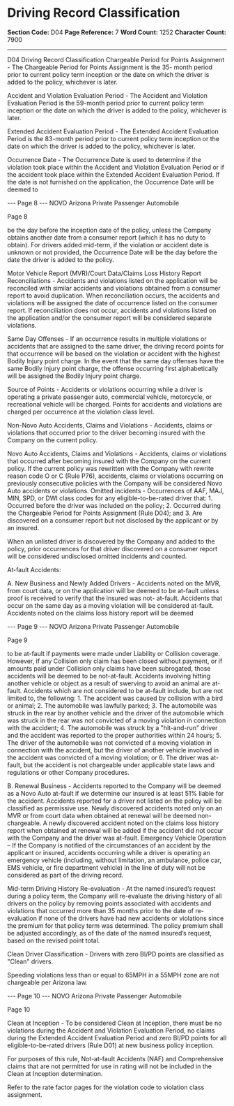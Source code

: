 # Driving Record Classification

**Section Code:** D04
**Page Reference:** 7
**Word Count:** 1252
**Character Count:** 7900

---

D04 Driving Record Classification 
Chargeable Period for Points Assignment - The Chargeable Period for Points Assignment is the 35- 
month period prior to current policy term inception or the date on which the driver is added to the 
policy, whichever is later. 
 
Accident and Violation Evaluation Period - The Accident and Violation Evaluation Period is the 59-month 
period prior to current policy term inception or the date on which the driver is added to the policy, 
whichever is later. 
 
Extended Accident Evaluation Period - The Extended Accident Evaluation Period is the 83-month period 
prior to current policy term inception or the date on which the driver is added to the policy, whichever is 
later. 
 
Occurrence Date - The Occurrence Date is used to determine if the violation took place within the 
Accident and Violation Evaluation Period or if the accident took place within the Extended Accident 
Evaluation Period. If the date is not furnished on the application, the Occurrence Date will be deemed to 

--- Page 8 ---
NOVO 
Arizona Private Passenger Automobile 
 
Page 8 
 
be the day before the inception date of the policy, unless the Company obtains another date from a 
consumer report (which it has no duty to obtain). For drivers added mid-term, if the violation or 
accident date is unknown or not provided, the Occurrence Date will be the day before the date the 
driver is added to the policy. 
 
Motor Vehicle Report (MVR)/Court Data/Claims Loss History Report Reconciliations - Accidents and 
violations listed on the application will be reconciled with similar accidents and violations obtained from 
a consumer report to avoid duplication. When reconciliation occurs, the accidents and violations will be 
assigned the date of occurrence listed on the consumer report. If reconciliation does not occur, 
accidents and violations listed on the application and/or the consumer report will be considered 
separate violations. 
 
Same Day Offenses - If an occurrence results in multiple violations or accidents that are assigned to the 
same driver, the driving record points for that occurrence will be based on the violation or accident with 
the highest Bodily Injury point charge. In the event that the same day offenses have the same Bodily 
Injury point charge, the offense occurring first alphabetically will be assigned the Bodily Injury point 
charge. 
 
Source of Points - Accidents or violations occurring while a driver is operating a private passenger auto, 
commercial vehicle, motorcycle, or recreational vehicle will be charged. Points for accidents and 
violations are charged per occurrence at the violation class level. 
 
Non-Novo Auto Accidents, Claims and Violations - Accidents, claims or violations that occurred prior to 
the driver becoming insured with the Company on the current policy. 
 
Novo Auto Accidents, Claims and Violations - Accidents, claims or violations that occurred after 
becoming insured with the Company on the current policy. If the current policy was rewritten with the 
Company with rewrite reason code O or C (Rule P76), accidents, claims or violations occurring on 
previously consecutive policies with the Company will be considered Novo Auto accidents or violations. 
Omitted incidents - Occurrences of AAF, MAJ, MIN, SPD, or DWI class codes for any eligible-to-be-rated 
driver that: 
1. 
Occurred before the driver was included on the policy; 
2. 
Occurred during the Chargeable Period for Points Assignment (Rule D04); and 
3. 
Are discovered on a consumer report but not disclosed by the applicant or by an insured. 
 
When an unlisted driver is discovered by the Company and added to the policy, prior occurrences for 
that driver discovered on a consumer report will be considered undisclosed omitted incidents and 
counted. 
 
At-fault Accidents: 
 
A. 
New Business and Newly Added Drivers - Accidents noted on the MVR, from court data, or 
on the application will be deemed to be at-fault unless proof is received to verify that the 
insured was not- at-fault. Accidents that occur on the same day as a moving violation will 
be considered at-fault. Accidents noted on the claims loss history report will be deemed 

--- Page 9 ---
NOVO 
Arizona Private Passenger Automobile 
 
Page 9 
 
to be at-fault if payments were made under Liability or Collision coverage. However, if any 
Collision only claim has been closed without payment, or if amounts paid under Collision 
only claims have been subrogated, those accidents will be deemed to be not-at-fault. 
Accidents involving hitting another vehicle or object as a result of swerving to avoid an 
animal are at-fault. 
Accidents which are not considered to be at-fault include, but are not limited to, the 
following: 
1. 
The accident was caused by collision with a bird or animal; 
2. 
The automobile was lawfully parked; 
3. 
The automobile was struck in the rear by another vehicle and the driver of the 
automobile which was struck in the rear was not convicted of a moving violation in 
connection with the accident; 
4. 
The automobile was struck by a "hit-and-run" driver and the accident was reported 
to the proper authorities within 24 hours; 
5. 
The driver of the automobile was not convicted of a moving violation in connection 
with the accident, but the driver of another vehicle involved in the accident was 
convicted of a moving violation; or 
6. 
The driver was at-fault, but the accident is not chargeable under applicable state 
laws and regulations or other Company procedures. 
 
B. 
Renewal Business - Accidents reported to the Company will be deemed as a Novo 
Auto at-fault if we determine our insured is at least 51% liable for the accident. 
Accidents reported for a driver not listed on the policy will be classified as permissive 
use. Newly discovered accidents noted only on an MVR or from court data when 
obtained at renewal will be deemed non-chargeable. A newly discovered accident 
noted on the claims loss history report when obtained at renewal will be added if the 
accident did not occur with the Company and the driver was at-fault. 
Emergency Vehicle Operation – If the Company is notified of the circumstances of an accident by the 
applicant or insured, accidents occurring while a driver is operating an emergency vehicle (including, 
without limitation, an ambulance, police car, EMS vehicle, or fire department vehicle) in the line of duty 
will not be considered as part of the driving record. 
 
Mid-term Driving History Re-evaluation - At the named insured’s request during a policy term, the 
Company will re-evaluate the driving history of all drivers on the policy by removing points associated 
with accidents and violations that occurred more than 35 months prior to the date of re-evaluation if 
none of the drivers have had new accidents or violations since the premium for that policy term was 
determined. The policy premium shall be adjusted accordingly, as of the date of the named insured’s 
request, based on the revised point total. 
 
Clean Driver Classification - Drivers with zero BI/PD points are classified as "Clean" drivers. 
 
Speeding violations less than or equal to 65MPH in a 55MPH zone are not chargeable per Arizona law. 
 

--- Page 10 ---
NOVO 
Arizona Private Passenger Automobile 
 
Page 10 
 
Clean at Inception - To be considered Clean at Inception, there must be no violations during the Accident 
and Violation Evaluation Period, no claims during the Extended Accident Evaluation Period and zero 
BI/PD points for all eligible-to-be-rated drivers (Rule D01) at new business policy inception.  
 
For purposes of this rule, Not-at-fault Accidents (NAF) and Comprehensive claims that are not permitted 
for use in rating will not be included in the Clean at Inception determination. 
 
Refer to the rate factor pages for the violation code to violation class assignment.